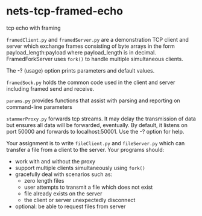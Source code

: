 # nets-tcp-framed-echo
tcp echo with framing

`framedClient.py` and `framedServer.py` are a demonstration TCP client and server which exchange frames consisting of byte arrays in the form payload_length:payload where payload_length is in decimal.   FramedForkServer uses `fork()` to handle multiple simultaneous clients.    

The -? (usage) option prints parameters and default values. 

`framedSock.py` holds the common code used in the client and server including framed send and receive.

`params.py` provides functions that assist with parsing and reporting on command-line parameters

`stammerProxy.py` forwards tcp streams. It may delay the transmission of data but ensures all data will be forwarded, eventually.  By default, it listens on port 50000 and forwards to localhost:50001.   Use the -? option for help.

Your assignment is to write `fileClient.py` and `fileServer.py` which can transfer a file from a client to the server. Your programs should: 

* work with and without the proxy
* support multiple clients simultaneously using `fork()`
* gracefully deal with scenarios such as: 
    * zero length files
    * user attempts to transmit a file which does not exist
    * file already exists on the server
    * the client or server unexpectedly disconnect
* optional: be able to request files from server

